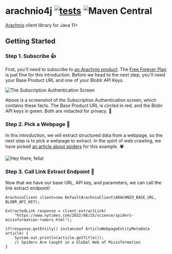 # arachnio4j [![tests](https://github.com/arachnio/arachnio4j/actions/workflows/tests.yml/badge.svg)](https://github.com/arachnio/arachnio4j/actions/workflows/tests.yml) ![Maven Central](https://img.shields.io/maven-central/v/io.arachn/arachnio4j)

[Arachnio](https://www.arachn.io/) client library for Java 11+

## Getting Started

### Step 1. Subscribe 👍

First, you'll need to subscribe to [an Arachnio product](https://developer.arachn.io/catalog). The [Free Forever Plan](https://developer.arachn.io/catalog/prd_2jlyolt6e0gkaur4) is just fine for this introduction. Before we head to the next step, you'll need your Base Product URL and one of your Bloblr API Keys.

![The Subscription Authentication Screen](https://arachnio-web-assets.s3.us-east-2.amazonaws.com/images/introduction-base-url-and-blobr-api-keys.png)

Above is a screenshot of the Subscription Authentication screen, which contains these facts. The Base Product URL is circled in red, and the Blobr API keys in green. Both are redacted for privacy. 🤫

### Step 2. Pick a Webpage 🔗

In this introduction, we will extract structured data from a webpage, so the next step is to pick a webpage to extract. In the spirit of web crawling, we have picked [an article about spiders](https://www.nytimes.com/2022/08/25/science/spiders-misinformation-rumors.html) for this example. 🕷

![Hey there, fella!](https://arachnio-web-assets.s3.us-east-2.amazonaws.com/images/introduction-spider.jpeg)

### Step 3. Call Link Extract Endpoint 📢

Now that we have our base URL, API key, and parameters, we can call the link extract endpoint!

    ArachnioClient client=new DefaultArachnioClient(ARACHNIO_BASE_URL, BLOBR_API_KEY);

    ExtractedLink response = client.extractLink(
        "https://www.nytimes.com/2022/08/25/science/spiders-misinformation-rumors.html");

    if(response.getEntity() instanceof ArticleWebpageEntityMetadata article) {
        System.out.println(article.getTitle());
        // Spiders Are Caught in a Global Web of Misinformation
    }

